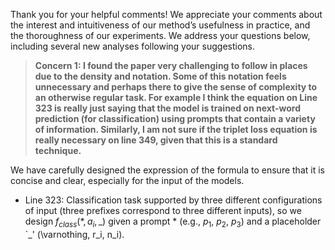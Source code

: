 Thank you for your helpful comments! We appreciate your comments about the interest and intuitiveness of our method’s usefulness in practice, and the thoroughness of our experiments. We address your questions below, including several new analyses following your suggestions.


> __Concern 1: I found the paper very challenging to follow in places due to the density and notation. Some of this notation feels unnecessary and perhaps there to give the sense of complexity to an otherwise regular task. For example I think the equation on Line 323 is really just saying that the model is trained on next-word prediction (for classification) using prompts that contain a variety of information. Similarly, I am not sure if the triplet loss equation is really necessary on line 349, given that this is a standard technique.__


We have carefully designed the expression of the formula to ensure that it is concise and clear, especially for the input of the models.
- Line 323: Classification task supported by three different configurations of input (three prefixes correspond to three different inputs), so we design $f_{class}(*,a_i,\_)$ given a prompt * (e.g., $p_{1}$, $p_{2}$, $p_{3}$) and a placeholder `$\_$' (\varnothing, r_i, n_i). 

> 
> 
